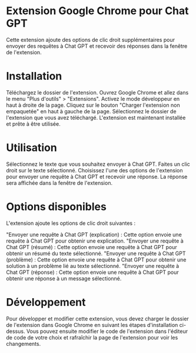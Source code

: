 # Extension Google Chrome pour Chat GPT
Cette extension ajoute des options de clic droit supplémentaires pour envoyer des requêtes à Chat GPT et recevoir des réponses dans la fenêtre de l'extension.

# Installation
Téléchargez le dossier de l'extension.
Ouvrez Google Chrome et allez dans le menu "Plus d'outils" > "Extensions".
Activez le mode développeur en haut à droite de la page.
Cliquez sur le bouton "Charger l'extension non empaquetée" en haut à gauche de la page.
Sélectionnez le dossier de l'extension que vous avez téléchargé.
L'extension est maintenant installée et prête à être utilisée.

# Utilisation
Sélectionnez le texte que vous souhaitez envoyer à Chat GPT.
Faites un clic droit sur le texte sélectionné.
Choisissez l'une des options de l'extension pour envoyer une requête à Chat GPT et recevoir une réponse.
La réponse sera affichée dans la fenêtre de l'extension.

# Options disponibles
L'extension ajoute les options de clic droit suivantes :

"Envoyer une requête à Chat GPT (explication) : Cette option envoie une requête à Chat GPT pour obtenir une explication.
"Envoyer une requête à Chat GPT (résumé) : Cette option envoie une requête à Chat GPT pour obtenir un résumé du texte sélectionné.
"Envoyer une requête à Chat GPT (problème) : Cette option envoie une requête à Chat GPT pour obtenir une solution à un problème lié au texte sélectionné.
"Envoyer une requête à Chat GPT (réponse) : Cette option envoie une requête à Chat GPT pour obtenir une réponse à un message sélectionné.

# Développement
Pour développer et modifier cette extension, vous devez charger le dossier de l'extension dans Google Chrome en suivant les étapes d'installation ci-dessus. Vous pouvez ensuite modifier le code de l'extension dans l'éditeur de code de votre choix et rafraîchir la page de l'extension pour voir les changements.
